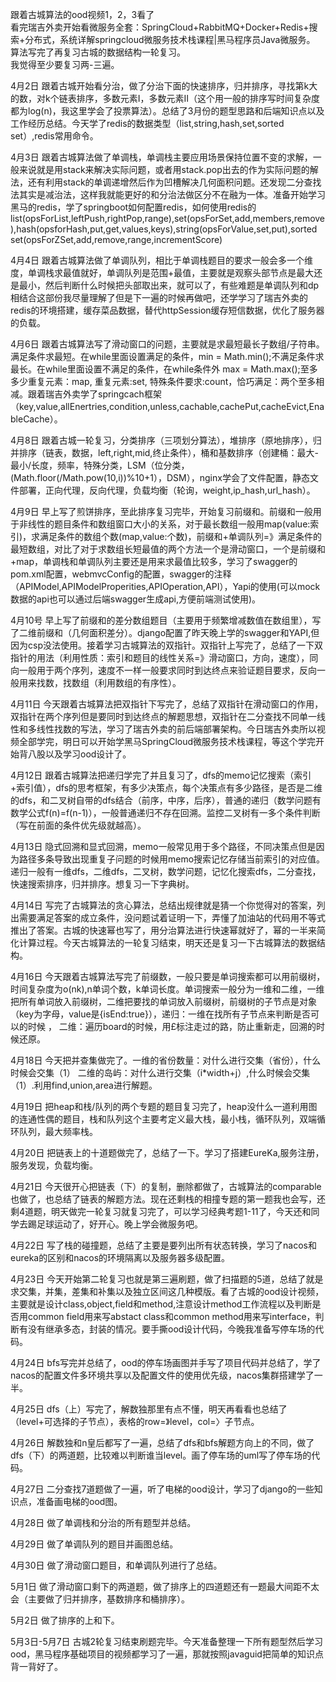跟着古城算法的ood视频1，2，3看了       
看完瑞吉外卖开始看微服务全套：SpringCloud+RabbitMQ+Docker+Redis+搜索+分布式，系统详解springcloud微服务技术栈课程|黑马程序员Java微服务。       
算法写完了再复习古城的数据结构一轮复习。         
我觉得至少要复习两-三遍。   

4月2日 跟着古城开始看分治，做了分治下面的快速排序，归并排序，寻找第k大的数，对k个链表排序，多数元素I，多数元素II（这个用一般的排序写时间复杂度都为log(n)，我这里学会了投票算法）。总结了3月份的题型思路和后端知识点以及工作经历总结。今天学了redis的数据类型（list,string,hash,set,sorted set）,redis常用命令。       

4月3日 跟着古城算法做了单调栈，单调栈主要应用场景保持位置不变的求解，一般来说就是用stack来解决实际问题，或者用stack.pop出去的作为实际问题的解法，还有利用stack的单调递增然后作为凹槽解决几何面积问题。还发现二分查找法其实是减治法，这样我就能更好的和分治法做区分不在融为一体。准备开始学习黑马的redis，学了springboot如何配置redis，如何使用redis的list(opsForList,leftPush,rightPop,range),set(opsForSet,add,members,remove),hash(opsforHash,put,get,values,keys),string(opsForValue,set,put),sorted set(opsForZSet,add,remove,range,incrementScore)       

4月4日 跟着古城算法做了单调队列，相比于单调栈题目的要求一般会多一个维度，单调栈求最值就好，单调队列是范围+最值，主要就是观察头部节点是最大还是最小，然后判断什么时候把头部取出来，就可以了，有些难题是单调队列和dp相结合这部份我尽量理解了但是下一遍的时候再做吧，还学学习了瑞吉外卖的redis的环境搭建，缓存菜品数据，替代httpSession缓存短信数据，优化了服务器的负载。         

4月6日 跟着古城算法写了滑动窗口的问题，主要就是求最短最长子数组/子符串。满足条件求最短。在while里面设置满足的条件，min = Math.min();不满足条件求最长。在while里面设置不满足的条件，在while条件外 max = Math.max();至多多少重复元素：map, 重复元素:set, 特殊条件要求:count，恰巧满足：两个至多相减。跟着瑞吉外卖学了springcach框架（key,value,allEnertries,condition,unless,cachable,cachePut,cacheEvict,EnableCache）。        

4月8日 跟着古城一轮复习，分类排序（三项划分算法），堆排序（原地排序），归并排序（链表，数据，left,right,mid,终止条件），桶和基数排序（创建桶：最大-最小/长度，频率，特殊分类，LSM（位分类，(Math.floor(/Math.pow(10,i))%10+1），DSM），nginx学会了文件配置，静态文件部署，正向代理，反向代理，负载均衡（轮询，weight,ip_hash,url_hash）。 

4月9日 早上写了煎饼排序，至此排序复习完毕，开始复习前缀和。前缀和一般用于非线性的题目条件和数组窗口大小的关系，对于最长数组一般用map(value:索引)，求满足条件的数组个数(map,value:个数)，前缀和+单调队列=》满足条件的最短数组，对比了对于求数组长短最值的两个方法一个是滑动窗口，一个是前缀和+map，单调栈和单调队列主要还是用来求最值比较多，学习了swagger的pom.xml配置，webmvcConfig的配置，swagger的注释（APIModel,APIModelProperities,APIOperation,API），Yapi的使用(可以mock数据的api也可以通过后端swagger生成api,方便前端测试使用)。      

4月10号 早上写了前缀和的差分数组题目（主要用于频繁增减数值在数组里），写了二维前缀和（几何面积差分）。django配置了昨天晚上学的swagger和YAPI,但因为csp没法使用。接着学习古城算法的双指针。双指针上写完了，总结了一下双指针的用法（利用性质：索引和题目的线性关系=》滑动窗口，方向，速度），同向一般用于两个序列，速度不一样一般要求同时到达终点来验证题目要求，反向一般用来找数，找数组（利用数组的有序性）。       

4月11日 今天跟着古城算法把双指针下写完了，总结了双指针在滑动窗口的作用，双指针在两个序列但是要同时到达终点的解题思想，双指针在二分查找不同单一线性和多线性找数的写法，学习了瑞吉外卖的前后端部署架构。今日瑞吉外卖所以视频全部学完，明日可以开始学黑马SpringCloud微服务技术栈课程，等这个学完开始背八股以及学习ood设计了。    

4月12日 跟着古城算法把递归学完了并且复习了，dfs的memo记忆搜索（索引+索引值），dfs的思考框架，有多少决策点，每个决策点有多少路径，是否是二维的dfs，和二叉树自带的dfs结合（前序，中序，后序），普通的递归（数学问题有数学公式f(n)=f(n-1)），一般普通递归不存在回溯。监控二叉树有一多个条件判断（写在前面的条件优先级就越高）。       

4月13日 隐式回溯和显式回溯，memo一般常见用于多个路径，不同决策点但是因为路径多条导致出现重复子问题的时候用memo搜索记忆存储当前索引的对应值。递归一般有一维dfs，二维dfs，二叉树，数学问题，记忆化搜索dfs，二分查找，快速搜索排序，归并排序。想复习一下字典树。       

4月14日 写完了古城算法的贪心算法，总结出规律就是猜一个你觉得对的答案，列出需要满足答案的成立条件，没问题试着证明一下，弄懂了加油站的代码用不等式推出了答案。古城的快速幂也写了，用分治算法进行快速幂就好了，幂的一半来简化计算过程。今天古城算法的一轮复习结束，明天还是复习一下古城算法的数据结构。          

4月16日 今天跟着古城算法写完了前缀数，一般只要是单词搜索都可以用前缀树，时间复杂度为o(nk),n单词个数，k单词长度。单词搜索一般分为一维和二维，一维把所有单词放入前缀树，二维把要找的单词放入前缀树，前缀树的子节点是对象（key为字母，value是{isEnd:true}），递归：一维在找所有子节点来判断是否可以的时候 ， 二维：遍历board的时候，用£标注走过的路，防止重新走，回溯的时候还原。             

4月18日 今天把并查集做完了。一维的省份数量：对什么进行交集（省份），什么时候会交集（1） 二维的岛屿：对什么进行交集（i*width+j）,什么时候会交集（1）.利用find,union,area进行解题。        

4月19日 把heap和栈/队列的两个专题的题目复习完了，heap没什么一道利用图的连通性偶的题目，栈和队列这个主要考定义最大栈，最小栈，循环队列，双端循环队列，最大频率栈。   

4月20日 把链表上的十道题做完了，总结了一下。学习了搭建EureKa,服务注册，服务发现，负载均衡。          

4月21日 今天很开心把链表（下）的复制，删除都做了，古城算法的comparable也做了，也总结了链表的解题方法。现在还剩栈的相撞专题的第一题我也会写，还剩4道题，明天做完一轮复习就复习完了，可以学习经典考题1-11了，今天还和同学去踢足球运动了，好开心。晚上学会微服务吧。     

4月22日 写了栈的碰撞题，总结了主要是要列出所有状态转换，学习了nacos和eureka的区别和nacos的环境隔离以及服务器多级配置。      

4月23日 今天开始第二轮复习也就是第三遍刷题，做了扫描题的5道，总结了就是求交集，并集，差集和补集以及独立区间这几种模版。看了古城的ood设计视频，主要就是设计class,object,field和method,注意设计method工作流程以及判断是否用common field用来写abstact class和common method用来写interface，判断有没有继承多态，封装的情况。要手撕ood设计代码，今晚我准备写停车场的代码。    

4月24日 bfs写完并总结了，ood的停车场画图并手写了项目代码并总结了，学了nacos的配置文件多环境共享以及配置文件的使用优先级，nacos集群搭建学了一半。        

4月25日 dfs（上）写完了，解数独那里有点不懂，明天再看看也总结了（level+可选择的子节点），表格的row=》level，col=〉子节点。     

4月26日 解数独和n皇后都写了一遍，总结了dfs和bfs解题方向上的不同，做了dfs（下）的两道题，比较难以判断谁当level。画了停车场的uml写了停车场的代码。          

4月27日 二分查找7道题做了一遍，听了电梯的ood设计，学习了django的一些知识点，准备画电梯的ood图。        

4月28日 做了单调栈和分治的所有题型并总结。    

4月29日 做了单调队列的题目并画图总结。    

4月30日 做了滑动窗口题目，和单调队列进行了总结。     

5月1日  做了滑动窗口剩下的两道题，做了排序上的四道题还有一题最大间距不太会（主要做了归并排序，基数排序和桶排序）。      

5月2日 做了排序的上和下。   

5月3日-5月7日 古城2轮复习结束刷题完毕。今天准备整理一下所有题型然后学习ood，黑马程序基础项目的视频都学习了一遍，那就按照javaguid把简单的知识点背一背好了。    
